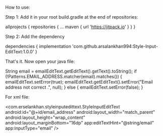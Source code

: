 How to use:

Step 1:
Add it in your root build.gradle at the end of repositories:

allprojects {
repositories {
...
maven {
  url 'https://jitpack.io' 
  }
 }
}
  
Step 2:
Add the dependency

dependencies { 
    implementation 'com.github.arsalankhan994:Style-Input-EditText:1.0.0'
}
  
That's it. Now open your java file:

String email = emailEditText.getEditText().getText().toString();
if (!Patterns.EMAIL_ADDRESS.matcher(email).matches()) {
    emailEditText.setError(true);
    emailEditText.getEditText().setError("Email address not correct .", null);
} else {
    emailEditText.setError(false);
}

For xml file:

<com.erselankhan.styleinputedittext.StyleInputEditText
        android:id="@+id/email_address"
        android:layout_width="match_parent"
        android:layout_height="wrap_content"
        android:layout_marginBottom="16dp"
        app:editTextHint="@string/email"
        app:inputType="email" />
